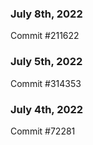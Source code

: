 ### July 8th, 2022

Commit #211622

### July 5th, 2022

Commit #314353


### July 4th, 2022

Commit #72281
